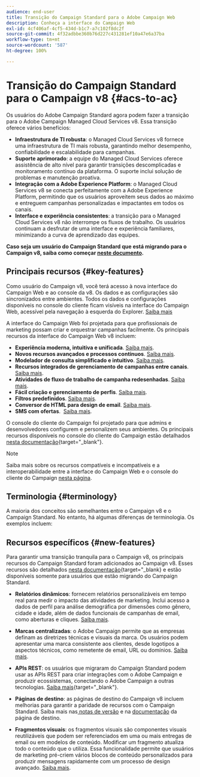 ```yaml
---
audience: end-user
title: Transição do Campaign Standard para o Adobe Campaign Web
description: Conheça a interface do Campaign Web
exl-id: 4cf406af-4cf5-434d-b1c7-a7c102f8dc2f
source-git-commit: 4f32adbbe360b76d227c431281ef10a47e6a37ba
workflow-type: tm+mt
source-wordcount: '587'
ht-degree: 100%

---
```


# Transição do Campaign Standard para o Campaign v8 {#acs-to-ac}

Os usuários do Adobe Campaign Standard agora podem fazer a transição para o Adobe Campaign Managed Cloud Services v8. Essa transição oferece vários benefícios:

* **Infraestrutura de TI robusta**: o Managed Cloud Services v8 fornece uma infraestrutura de TI mais robusta, garantindo melhor desempenho, confiabilidade e escalabilidade para campanhas.
* **Suporte aprimorado**: a equipe do Managed Cloud Services oferece assistência de alto nível para garantir transições descomplicadas e monitoramento contínuo da plataforma. O suporte inclui solução de problemas e manutenção proativa.
* **Integração com a Adobe Experience Platform**: o Managed Cloud Services v8 se conecta perfeitamente com a Adobe Experience Platform, permitindo que os usuários aproveitem seus dados ao máximo e entreguem campanhas personalizadas e impactantes em todos os canais.
* **Interface e experiência consistentes**: a transição para o Managed Cloud Services v8 não interrompe os fluxos de trabalho. Os usuários continuam a desfrutar de uma interface e experiência familiares, minimizando a curva de aprendizado das equipes.

**Caso seja um usuário do Campaign Standard que está migrando para o Campaign v8, saiba como começar [neste documento](../../adoption/home.md).**

<!--
As a Campaign Standard user, we now offer you a way to migrate to Adobe Campaign v8. You will benefit from both the new Campaign Web interface and the v8 console.
-->

## Principais recursos {#key-features}

Como usuário do Campaign v8, você terá acesso à nova interface do Campaign Web e ao console da v8. Os dados e as configurações são sincronizados entre ambientes. Todos os dados e configurações disponíveis no console do cliente ficam visíveis na interface do Campaign Web, acessível pela navegação à esquerda do Explorer. [Saiba mais](../get-started/user-interface.md#user-interface-explorer)

A interface do Campaign Web foi projetada para que profissionais de marketing possam criar e orquestrar campanhas facilmente. Os principais recursos da interface do Campaign Web v8 incluem:

* **Experiência moderna, intuitiva e unificada**. [Saiba mais](../get-started/connect-to-campaign.md).
* **Novos recursos avançados e processos contínuos**. [Saiba mais](../get-started/user-interface.md).
* **Modelador de consulta simplificado e intuitivo**. [Saiba mais](../query/query-modeler-overview.md).
* **Recursos integrados de gerenciamento de campanhas entre canais**.  [Saiba mais](../msg/gs-messages.md).
* **Atividades de fluxo de trabalho de campanha redesenhadas**. [Saiba mais](../workflows/gs-workflows.md).
* **Fácil criação e gerenciamento de perfis**. [Saiba mais](../audience/about-recipients.md).
* **Filtros predefinidos**. [Saiba mais](../get-started/predefined-filters.md).
* **Conversor de HTML para design de email**. [Saiba mais](../email/existing-content.md).
* **SMS com ofertas**.  [Saiba mais](../msg/offers.md).

O console do cliente do Campaign foi projetado para que admins e desenvolvedores configurem e personalizem seus ambientes. Os principais recursos disponíveis no console do cliente do Campaign estão detalhados [nesta documentação](https://experienceleague.adobe.com/pt-br/docs/campaign/campaign-v8/new/whats-new){target="_blank"}.

>[!NOTE]
>
>Saiba mais sobre os recursos compatíveis e incompatíveis e a interoperabilidade entre a interface do Campaign Web e o console do cliente do Campaign [nesta página](../get-started/capability-matrix.md).

## Terminologia {#terminology}

A maioria dos conceitos são semelhantes entre o Campaign v8 e o Campaign Standard. No entanto, há algumas diferenças de terminologia. Os exemplos incluem:

<!--
* Profiles are **Recipients** in the console. [Learn more](../audience/gs-audiences-recipients.md).
* Test profiles are **Seed addresses**. [Learn more](../preview-test/test-deliveries.md).
* The delivery preparation is the **Delivery analysis**. [Learn more](../monitor/prepare-send.md).
* Audiences are **Lists**. [Learn more](../audience/gs-audiences-recipients.md).
-->

<!--
* Custom resources are **Schemas**
* Messages are referred to as **Deliveries**
* Roles are configured with **Named Rights**
* Security Groups are **Operator Groups**
* Organizational units are managed through **Folder Permissions**
* Product users are **Operators** in the client console
* Delivery preparation is the **Delivery analysis** in the client console
-->

## Recursos específicos {#new-features}

Para garantir uma transição tranquila para o Campaign v8, os principais recursos do Campaign Standard foram adicionados ao Campaign v8. Esses recursos são detalhados [nesta documentação](https://experienceleague.adobe.com/docs/experience-cloud/campaign/campaign-standard-migration-home.html?lang=pt-BR){target=&quot;_blank} e estão disponíveis somente para usuários que estão migrando do Campaign Standard.

* **Relatórios dinâmicos**: fornecem relatórios personalizáveis em tempo real para medir o impacto das atividades de marketing. Inclui acesso a dados de perfil para análise demográfica por dimensões como gênero, cidade e idade, além de dados funcionais de campanhas de email, como aberturas e cliques. [Saiba mais](../reporting/dynamic-reporting/get-started-reporting.md).

* **Marcas centralizadas**: o Adobe Campaign permite que as empresas definam as diretrizes técnicas e visuais da marca. Os usuários podem apresentar uma marca consistente aos clientes, desde logotipos a aspectos técnicos, como remetente de email, URL ou domínios. [Saiba mais](../administration/branding/branding-gs.md).

* **APIs REST**: os usuários que migraram do Campaign Standard podem usar as APIs REST para criar integrações com o Adobe Campaign e produzir ecossistemas, conectando o Adobe Campaign a outras tecnologias. [Saiba mais](https://experienceleague.adobe.com/docs/campaign/campaign-v8/developer/apis/get-started-apis.html?lang=pt-BR){target="_blank"}.

* **Páginas de destino**: as páginas de destino do Campaign v8 incluem melhorias para garantir a paridade de recursos com o Campaign Standard. Saiba mais nas[ notas de versão](../rn/release-notes.md#new-24-4) e na [documentação](../landing-pages/get-started-lp.md) da página de destino.

* **Fragmentos visuais**: os fragmentos visuais são componentes visuais reutilizáveis que podem ser referenciados em uma ou mais entregas de email ou em modelos de conteúdo. Modificar um fragmento atualiza todo o conteúdo que o utiliza. Essa funcionalidade permite que usuários de marketing pré-criem vários blocos de conteúdo personalizados para produzir mensagens rapidamente com um processo de design avançado. [Saiba mais](../content/use-visual-fragments.md).

<!--
* Delivery Alerting: In addition to viewing notifications directly in Campaign, Adobe Campaign also provides an email alerting system to trigger email alerts to users or external stakeholders of important system activities. Create, manage, and receive customizable alerts and dashboards to keep track of delivery successes or failures. Adobe Campaign Delivery Alerting boosts efficiency by keeping all involved Adobe Campaign users in a company automatically informed about the delivery execution status, via email and dashboard. 

* Landing Pages: Landing pages are web forms that can be used to capture information on your audiences, offer subscriptions to a service, display data and grow your database. Landing pages can also be used for acquiring or updating existing profiles, and to set up a double opt-in mechanism, allowing you to protect the platform from wrong or invalid email addresses, or spambots. [Learn more](../landing-pages/get-started-lp.md)
-->